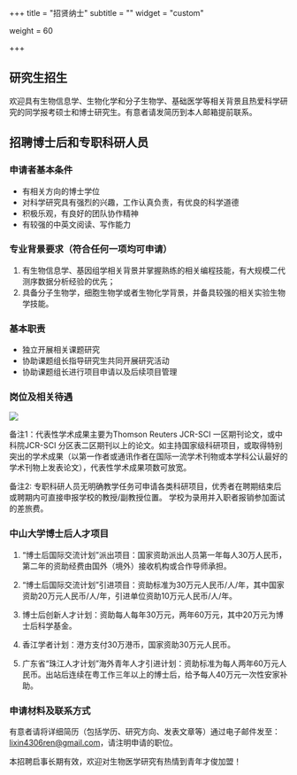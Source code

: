 +++
title = "招贤纳士"
subtitle = ""
widget = "custom"

weight = 60

+++

## 研究生招生
欢迎具有生物信息学、生物化学和分子生物学、基础医学等相关背景且热爱科学研究的同学报考硕士和博士研究生。有意者请发简历到本人邮箱提前联系。

## 招聘博士后和专职科研人员

### 申请者基本条件
* 有相关方向的博士学位
* 对科学研究具有强烈的兴趣，工作认真负责，有优良的科学道德
* 积极乐观，有良好的团队协作精神
* 有较强的中英文阅读、写作能力

### 专业背景要求（符合任何一项均可申请）
1. 有生物信息学、基因组学相关背景并掌握熟练的相关编程技能，有大规模二代测序数据分析经验的优先；
2. 具备分子生物学，细胞生物学或者生物化学背景，并备具较强的相关实验生物学技能。

### 基本职责
* 独立开展相关课题研究
* 协助课题组长指导研究生共同开展研究活动
* 协助课题组长进行项目申请以及后续项目管理

### 岗位及相关待遇
![](img/positions.png)

备注1：代表性学术成果主要为Thomson Reuters JCR-SCI 一区期刊论文，或中科院JCR-SCI 分区表二区期刊以上的论文。如主持国家级科研项目，或取得特别突出的学术成果（以第一作者或通讯作者在国际一流学术刊物或本学科公认最好的学术刊物上发表论文），代表性学术成果项数可放宽。

备注2: 专职科研人员无明确教学任务可申请各类科研项目，优秀者在聘期结束后或聘期内可直接申报学校的教授/副教授位置。 学校为录用并入职者报销参加面试的差旅费。

### 中山大学博士后人才项目
1. “博士后国际交流计划”派出项目：国家资助派出人员第一年每人30万人民币，第二年的资助经费由国外（境外）接收机构或合作导师承担。

2. “博士后国际交流计划”引进项目：资助标准为30万元人民币/人/年，其中国家资助20万元人民币/人/年，引进单位资助10万元人民币/人/年。

3. 博士后创新人才计划：资助每人每年30万元，两年60万元，其中20万元为博士后科学基金。

4. 香江学者计划：港方支付30万港币，国家资助30万元人民币。

5. 广东省“珠江人才计划”海外青年人才引进计划：资助标准为每人两年60万元人民币。出站后连续在粤工作三年以上的博士后，给予每人40万元一次性安家补助。


### 申请材料及联系方式
有意者请将详细简历（包括学历、研究方向、发表文章等）通过电子邮件发至：lixin4306ren@gmail.com，请注明申请的职位。 

本招聘启事长期有效，欢迎对生物医学研究有热情到青年才俊加盟！